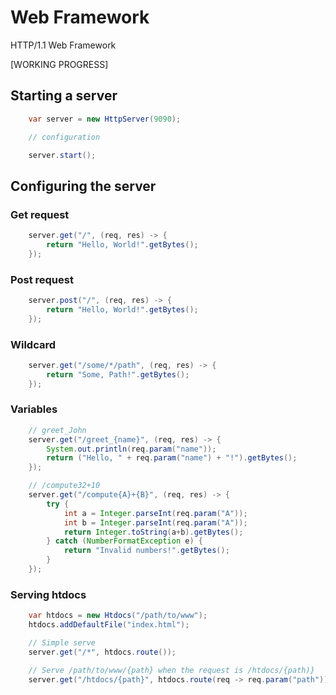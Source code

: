 # Web Framework

HTTP/1.1 Web Framework

[WORKING PROGRESS]

## Starting a server

```java
    var server = new HttpServer(9090);

    // configuration

    server.start();
```

## Configuring the server

### Get request

```java
    server.get("/", (req, res) -> {
        return "Hello, World!".getBytes();
    });
```

### Post request

```java
    server.post("/", (req, res) -> {
        return "Hello, World!".getBytes();
    });
```

### Wildcard

```java
    server.get("/some/*/path", (req, res) -> {
        return "Some, Path!".getBytes();
    });
```

### Variables

```java
    // greet_John
    server.get("/greet_{name}", (req, res) -> {
        System.out.println(req.param("name"));
        return ("Hello, " + req.param("name") + "!").getBytes();
    });

    // /compute32+10
    server.get("/compute{A}+{B}", (req, res) -> {
        try {
            int a = Integer.parseInt(req.param("A"));
            int b = Integer.parseInt(req.param("A"));
            return Integer.toString(a+b).getBytes();
        } catch (NumberFormatException e) {
            return "Invalid numbers!".getBytes();
        }
    });
```

### Serving htdocs

```java
    var htdocs = new Htdocs("/path/to/www");
    htdocs.addDefaultFile("index.html");

    // Simple serve
    server.get("/*", htdocs.route());

    // Serve /path/to/www/{path} when the request is /htdocs/{path)}
    server.get("/htdocs/{path}", htdocs.route(req -> req.param("path")));
```